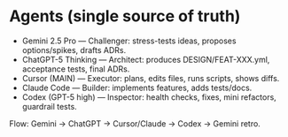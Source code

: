 # Agents (single source of truth)
- Gemini 2.5 Pro — Challenger: stress-tests ideas, proposes options/spikes, drafts ADRs.
- ChatGPT-5 Thinking — Architect: produces DESIGN/FEAT-XXX.yml, acceptance tests, final ADRs.
- Cursor (MAIN) — Executor: plans, edits files, runs scripts, shows diffs.
- Claude Code — Builder: implements features, adds tests/docs.
- Codex (GPT-5 high) — Inspector: health checks, fixes, mini refactors, guardrail tests.

Flow: Gemini → ChatGPT → Cursor/Claude → Codex → Gemini retro.
